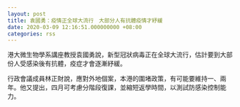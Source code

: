 ```yaml
---
layout: post
title: 袁國勇：疫情正全球大流行　大部分人有抗體疫情才紓緩
date: 2020-03-09 12:16:51.000000000 +08:00
categories: rss
---
```


港大微生物學系講座教授袁國勇說，新型冠狀病毒正在全球大流行，估計要到大部份人受感染後有抗體，疫症才會逐漸紓緩。

行政會議成員林正財說，應對外地個案，本港的圍堵政策，有可能要維持一、兩年。他又提出，四月可考慮分階段復課，並縮短返學時間，以測試防感染控制能力。
